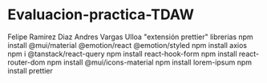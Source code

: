 # Evaluacion-practica-TDAW

Felipe Ramirez Diaz
Andres Vargas Ulloa
"extensión prettier"
librerias
npm install @mui/material @emotion/react @emotion/styled
npm install axios
npm i @tanstack/react-query
npm install react-hook-form
npm install react-router-dom
npm install @mui/icons-material
npm install lorem-ipsum
npm install prettier
